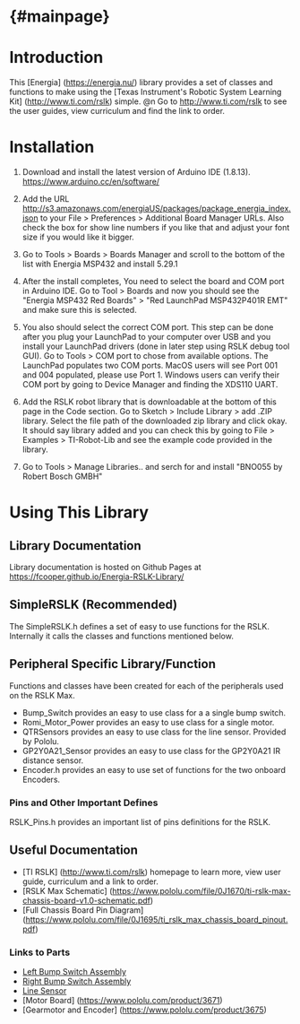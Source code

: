 {#mainpage}
=================

# Introduction


This [Energia] (https://energia.nu/) library provides a set of classes and functions to make using the [Texas Instrument's Robotic System Learning Kit] (http://www.ti.com/rslk) simple. @n Go to http://www.ti.com/rslk to see the user guides, view curriculum and find the link to order.

# Installation

1. Download and install the latest version of Arduino IDE (1.8.13). https://www.arduino.cc/en/software/

2. Add the URL http://s3.amazonaws.com/energiaUS/packages/package_energia_index.json to your File > Preferences > Additional Board Manager URLs. Also check the box for show line numbers if you like that and adjust your font size if you would like it bigger.

3. Go to Tools > Boards > Boards Manager and scroll to the bottom of the list with Energia MSP432 and install 5.29.1

4. After the install completes, You need to select the board and COM port in Arduino IDE. Go to Tool > Boards and now you should see the "Energia MSP432 Red Boards" > "Red LaunchPad MSP432P401R EMT" and make sure this is selected.

5. You also should select the correct COM port. This step can be done after you plug your LaunchPad to your computer over USB and you install your LaunchPad drivers (done in later step using RSLK debug tool GUI). Go to Tools > COM port to chose from available options. The LaunchPad populates two COM ports. MacOS users will see Port 001 and 004 populated, please use Port 1. Windows users can verify their COM port by going to Device Manager and finding the XDS110 UART.

6. Add the RSLK robot library that is downloadable at the bottom of this page in the Code section. Go to Sketch > Include Library > add .ZIP library. Select the file path of the downloaded zip library and click okay. It should say library added and you can check this by going to File > Examples > TI-Robot-Lib and see the example code provided in the library.

7. Go to Tools > Manage Libraries.. and serch for and install "BNO055 by Robert Bosch GMBH"

# Using This Library

## Library Documentation
Library documentation is hosted on Github Pages at https://fcooper.github.io/Energia-RSLK-Library/

## SimpleRSLK (Recommended)


The SimpleRSLK.h defines a set of easy to use functions for the RSLK. Internally it calls the classes and functions mentioned below.

## Peripheral Specific Library/Function

Functions and classes have been created for each of the peripherals used on the RSLK Max.

- Bump_Switch provides an easy to use class for a a single bump switch.
- Romi_Motor_Power provides an easy to use class for a single motor.
- QTRSensors provides an easy to use class for the line sensor. Provided by Pololu.
- GP2Y0A21_Sensor provides an easy to use class for the GP2Y0A21 IR distance sensor.
- Encoder.h provides an easy to use set of functions for the two onboard Encoders.

### Pins and Other Important Defines

RSLK_Pins.h provides an important list of pins definitions for the RSLK.

## Useful Documentation
- [TI RSLK] (http://www.ti.com/rslk) homepage to learn more, view user guide, curriculum and a link to order.
- [RSLK Max Schematic] (https://www.pololu.com/file/0J1670/ti-rslk-max-chassis-board-v1.0-schematic.pdf)
- [Full Chassis Board Pin Diagram] (https://www.pololu.com/file/0J1695/ti_rslk_max_chassis_board_pinout.pdf)

### Links to Parts
- [Left Bump Switch Assembly](https://www.pololu.com/product/3673)
- [Right Bump Switch Assembly](https://www.pololu.com/product/3674)
- [Line Sensor](https://www.pololu.com/product/3672)
- [Motor Board] (https://www.pololu.com/product/3671)
- [Gearmotor and Encoder] (https://www.pololu.com/product/3675)

